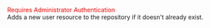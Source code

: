 <span style="color:red">Requires Administrator Authentication</span>  
Adds a new user resource to the repository if it doesn't already exist.
